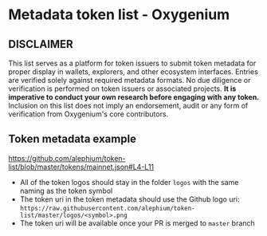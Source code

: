 # Metadata token list - Oxygenium

## DISCLAIMER  

This list serves as a platform for token issuers to submit token metadata for proper display in wallets, explorers, and other ecosystem interfaces. 
Entries are verified solely against required metadata formats. 
No due diligence or verification is performed on token issuers or associated projects. **It is imperative to conduct your own research before engaging with any token.**
Inclusion on this list does not imply an endorsement, audit or any form of verification from Oxygenium's core contributors.


## Token metadata example

https://github.com/alephium/token-list/blob/master/tokens/mainnet.json#L4-L11

* All of the token logos should stay in the folder `logos` with the same naming as the token symbol
* The token uri in the token metadata should use the Github logo uri: `https://raw.githubusercontent.com/alephium/token-list/master/logos/<symbol>.png`
* The token uri will be available once your PR is merged to `master` branch
